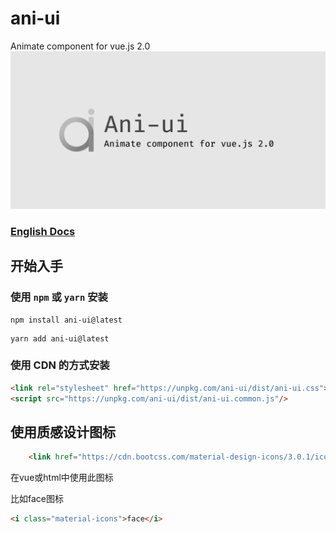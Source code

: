 # ani-ui
Animate component for vue.js 2.0
![](./logo.png)
### [English Docs](./README.md)
## 开始入手
### 使用 `npm` 或 `yarn` 安装
```shell script
npm install ani-ui@latest
```
```shell script
yarn add ani-ui@latest
```

### 使用 CDN 的方式安装
```html
<link rel="stylesheet" href="https://unpkg.com/ani-ui/dist/ani-ui.css">
<script src="https://unpkg.com/ani-ui/dist/ani-ui.common.js"/>
```
## 使用质感设计图标
```html
    <link href="https://cdn.bootcss.com/material-design-icons/3.0.1/iconfont/material-icons.css" rel="stylesheet">
```
在vue或html中使用此图标

比如face图标
```html
<i class="material-icons">face</i>
```
